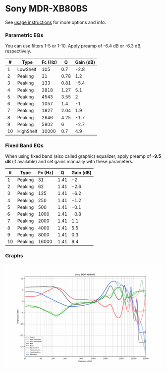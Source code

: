 # Sony MDR-XB80BS
See [usage instructions](https://github.com/jaakkopasanen/AutoEq#usage) for more options and info.

### Parametric EQs
You can use filters 1-5 or 1-10. Apply preamp of -6.4 dB or -6.3 dB, respectively.

|   # | Type      |   Fc (Hz) |    Q |   Gain (dB) |
|-----|-----------|-----------|------|-------------|
|   1 | LowShelf  |       105 | 0.7  |        -2.8 |
|   2 | Peaking   |        31 | 0.78 |         1.2 |
|   3 | Peaking   |       133 | 0.81 |        -5.4 |
|   4 | Peaking   |      3818 | 1.27 |         5.1 |
|   5 | Peaking   |      4543 | 3.55 |         2   |
|   6 | Peaking   |      1057 | 1.4  |        -1   |
|   7 | Peaking   |      1827 | 2.04 |         1.9 |
|   8 | Peaking   |      2646 | 4.25 |        -1.7 |
|   9 | Peaking   |      5902 | 6    |        -2.7 |
|  10 | HighShelf |     10000 | 0.7  |         4.9 |

### Fixed Band EQs
When using fixed band (also called graphic) equalizer, apply preamp of **-9.5 dB** (if available) and set gains manually with these parameters.

|   # | Type    |   Fc (Hz) |    Q |   Gain (dB) |
|-----|---------|-----------|------|-------------|
|   1 | Peaking |        31 | 1.41 |        -2   |
|   2 | Peaking |        62 | 1.41 |        -2.6 |
|   3 | Peaking |       125 | 1.41 |        -6.2 |
|   4 | Peaking |       250 | 1.41 |        -1.2 |
|   5 | Peaking |       500 | 1.41 |        -0.1 |
|   6 | Peaking |      1000 | 1.41 |        -0.8 |
|   7 | Peaking |      2000 | 1.41 |         1.1 |
|   8 | Peaking |      4000 | 1.41 |         5.5 |
|   9 | Peaking |      8000 | 1.41 |         0.3 |
|  10 | Peaking |     16000 | 1.41 |         9.4 |

### Graphs
![](./Sony%20MDR-XB80BS.png)
